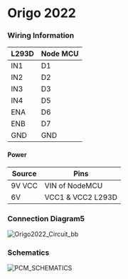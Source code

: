# Origo 2022

### Wiring Information

| L293D  | Node MCU |
| ------------- | ------------- |
| IN1  | D1  |
| IN2  | D2  |
| IN3  | D3  |
| IN4  | D5  |
| ENA  | D6  |
| ENB  | D7  |
| GND  | GND  |

#### Power

| Source  | Pins |
| ------------- | ------------- |
| 9V VCC  | VIN of NodeMCU  |
| 6V  | VCC1 & VCC2 L293D  |

### Connection Diagram5

![Origo2022_Circuit_bb](https://user-images.githubusercontent.com/13176032/177012702-6c35e9bb-9dba-4b92-8242-dde255bbe74c.png)

### Schematics

![PCM_SCHEMATICS](https://user-images.githubusercontent.com/13176032/177012785-19c28c2d-dd12-464d-a4dd-9bb601352b34.png)


